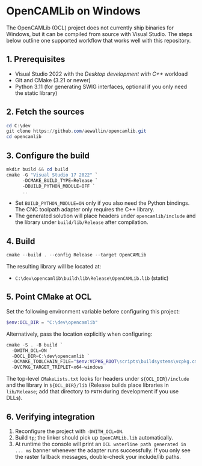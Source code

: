 # OpenCAMLib on Windows

The OpenCAMLib (OCL) project does not currently ship binaries for Windows, but it can be compiled from source with Visual Studio. The steps below outline one supported workflow that works well with this repository.

## 1. Prerequisites

- Visual Studio 2022 with the *Desktop development with C++* workload
- Git and CMake (3.21 or newer)
- Python 3.11 (for generating SWIG interfaces, optional if you only need the static library)

## 2. Fetch the sources

```powershell
cd C:\dev
git clone https://github.com/aewallin/opencamlib.git
cd opencamlib
```

## 3. Configure the build

```powershell
mkdir build && cd build
cmake -G "Visual Studio 17 2022" `
      -DCMAKE_BUILD_TYPE=Release `
      -DBUILD_PYTHON_MODULE=OFF `
      ..
```

- Set `BUILD_PYTHON_MODULE=ON` only if you also need the Python bindings. The CNC toolpath adapter only requires the C++ library.
- The generated solution will place headers under `opencamlib/include` and the library under `build/lib/Release` after compilation.

## 4. Build

```powershell
cmake --build . --config Release --target OpenCAMLib
```

The resulting library will be located at:

- `C:\dev\opencamlib\build\lib\Release\OpenCAMLib.lib` (static)

## 5. Point CMake at OCL

Set the following environment variable before configuring this project:

```powershell
$env:OCL_DIR = "C:\dev\opencamlib"
```

Alternatively, pass the location explicitly when configuring:

```powershell
cmake -S . -B build `
  -DWITH_OCL=ON `
  -DOCL_DIR=C:\dev\opencamlib `
  -DCMAKE_TOOLCHAIN_FILE="$env:VCPKG_ROOT\scripts\buildsystems\vcpkg.cmake" `
  -DVCPKG_TARGET_TRIPLET=x64-windows
```

The top-level `CMakeLists.txt` looks for headers under `${OCL_DIR}/include` and the library in `${OCL_DIR}/lib` (Release builds place libraries in `lib/Release`; add that directory to `PATH` during development if you use DLLs).

## 6. Verifying integration

1. Reconfigure the project with `-DWITH_OCL=ON`.
2. Build `tp`; the linker should pick up `OpenCAMLib.lib` automatically.
3. At runtime the console will print an `OCL waterline path generated in ... ms` banner whenever the adapter runs successfully. If you only see the raster fallback messages, double-check your include/lib paths.
